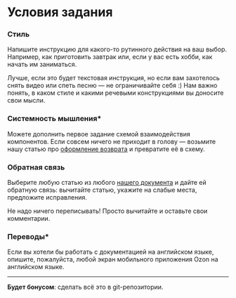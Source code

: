 # Условия задания

### Стиль  <a href="#stil" id="stil"></a>

Напишите инструкцию для какого-то рутинного действия на ваш выбор. Например, как приготовить завтрак или, если у вас есть хобби, как начать им заниматься.

Лучше, если это будет текстовая инструкция, но если вам захотелось снять видео или спеть песню — не ограничивайте себя :) Нам важно понять, в каком стиле и какими речевыми конструкциями вы доносите свои мысли.

### Системность мышления\*  <a href="#sistemnost-myshleniya" id="sistemnost-myshleniya"></a>

Можете дополнить первое задание схемой взаимодействия компонентов. Если совсем ничего не приходит в голову — возьмите нашу статью про [оформление возврата](https://docs.ozon.ru/common/otmena-i-vozvrat-zakaza/kak-vernut-tovar/) и превратите её в схему.

### Обратная связь  <a href="#obratnaya-svyaz" id="obratnaya-svyaz"></a>

Выберите любую статью из любого [нашего документа](https://docs.ozon.ru/main/) и дайте ей обратную связь: вычитайте статью, укажите на слабые места, предложите исправления.

Не надо ничего переписывать! Просто вычитайте и оставьте свои комментарии.

### Переводы\*  <a href="#perevody" id="perevody"></a>

Если вы хотели бы работать с документацией на английском языке, опишите, пожалуйста, любой экран мобильного приложения Ozon на английском языке.

***

**Будет бонусом**: сделать всё это в git-репозитории.
